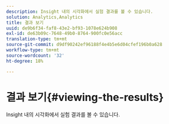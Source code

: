 ```yaml
---
description: Insight 내의 시각화에서 실험 결과를 볼 수 있습니다.
solution: Analytics,Analytics
title: 결과 보기
uuid: de9b6f34-faf8-43e2-bf93-1078e624b908
exl-id: de63b09c-7648-49b0-8764-900fc0e56acc
translation-type: tm+mt
source-git-commit: d9df90242ef96188f4e4b5e6d04cfef196b0a628
workflow-type: tm+mt
source-wordcount: '32'
ht-degree: 18%

---
```


# 결과 보기{#viewing-the-results}

Insight 내의 시각화에서 실험 결과를 볼 수 있습니다.
